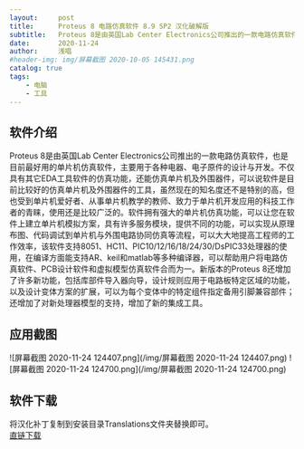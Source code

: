 ```yaml
---
layout:     post
title:      Proteus 8 电路仿真软件 8.9 SP2 汉化破解版
subtitle:   Proteus 8是由英国Lab Center Electronics公司推出的一款电路仿真软件，也是目前最好用的单片机仿真软件，主要用于各种电器、电子原件的设计与开发。
date:       2020-11-24
author:     浅唱
#header-img: img/屏幕截图 2020-10-05 145431.png
catalog: true
tags:
    - 电脑
    - 工具
---
```



## 软件介绍
Proteus 8是由英国Lab Center Electronics公司推出的一款电路仿真软件，也是目前最好用的单片机仿真软件，主要用于各种电器、电子原件的设计与开发。不仅具有其它EDA工具软件的仿真功能，还能仿真单片机及外围器件，可以说软件是目前比较好的仿真单片机及外围器件的工具，虽然现在的知名度还不是特别的高，但也受到单片机爱好者、从事单片机教学的教师、致力于单片机开发应用的科技工作者的青睐，使用还是比较广泛的。软件拥有强大的单片机仿真功能，可以让您在软件上建立单片机模拟方案，具有许多服务模块，提供不同的功能，可以实现从原理布图、代码调试到单片机与外围电路协同仿真等流程，可以大大地提高工程师的工作效率，该软件支持8051、HC11、PIC10/12/16/18/24/30/DsPIC33处理器的使用，在编译方面能支持AR、keil和matlab等多种编译器，可以帮助用户将电路仿真软件、PCB设计软件和虚拟模型仿真软件合而为一。新版本的Proteus 8还增加了许多新功能，包括库部件导入器向导，设计规则应用于电路板特定区域的功能，以及设计变体方案的扩展，可以为每个变体中的特定组件指定备用引脚兼容部件；还增加了对新处理器模型的支持，增加了新的集成工具。

## 应用截图
![屏幕截图 2020-11-24 124407.png](/img/屏幕截图 2020-11-24 124407.png)
![屏幕截图 2020-11-24 124700.png](/img/屏幕截图 2020-11-24 124700.png)

## 软件下载
将汉化补丁复制到安装目录Translations文件夹替换即可。  
[直链下载](http://dx.weidown.com/202001/Proteus8_8.9_HA.7z)